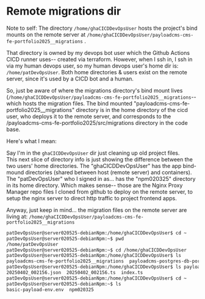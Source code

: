 # Remote migrations dir

Note to self:
The directory `/home/ghaCICDDevOpsUser` hosts the project's bind mounts on the remote server at `/home/ghaCICDDevOpsUser/payloadcms-cms-fe-portfolio2025__migrations` .

That directory is owned by my devops bot user which the Github Actions CICD runner uses-- created via terraform.
However, when I ssh in, I ssh in via my human devops user, so my human devops user's home dir is: `/home/patDevOpsUser`.  Both home directories & users exist on the remote server, since it's used by a CICD bot and a human.

So, just be aware of where the migrations directory's bind mount lives (`/home/ghaCICDDevOpsUser/payloadcms-cms-fe-portfolio2025__migrations`-- which hosts the migration files.  The bind mounted "payloadcms-cms-fe-portfolio2025__migrations" directory is in the home directory of the cicd user, who deploys it to the remote server, and corresponds to the /payloadcms-cms-fe-portfolio2025/src/migrations directory in the code base.

Here's what I mean:

Say I'm in the `ghaCICDDevOpsUser` dir just cleaning up old project files.  
This next slice of directory info is just showing the difference between the two users' home directories.
The "ghaCICDDevOpsUser" has the app bind-mound directories (shared between host (remote server) and containers).  
The "patDevOpsUser" who I signed in as... has the "npm020325" directory in its home directory.  Which makes sense-- those are the Nginx Proxy Manager repo files I cloned from github to deploy on the remote server, to setup the nginx server to direct http traffic to project frontend apps.

Anyway, just keep in mind... the migration files on the remote server are living at:
`/home/ghaCICDDevOpsUser/payloadcms-cms-fe-portfolio2025__migrations`

```bash
patDevOpsUser@server020525-debianNpm:/home/ghaCICDDevOpsUser$ cd ~
patDevOpsUser@server020525-debianNpm:~$ pwd
/home/patDevOpsUser
patDevOpsUser@server020525-debianNpm:~$ cd /home/ghaCICDDevOpsUser
patDevOpsUser@server020525-debianNpm:/home/ghaCICDDevOpsUser$ ls
payloadcms-cms-fe-portfolio2025__migrations  payloadcms-postgres-db-portfolio2025
patDevOpsUser@server020525-debianNpm:/home/ghaCICDDevOpsUser$ ls payloadcms-cms-fe-portfolio2025__migrations/
20250402_002156.json  20250402_002156.ts  index.ts
patDevOpsUser@server020525-debianNpm:/home/ghaCICDDevOpsUser$ cd ~
patDevOpsUser@server020525-debianNpm:~$ ls
basic-payload-env.env  npm020325
```
